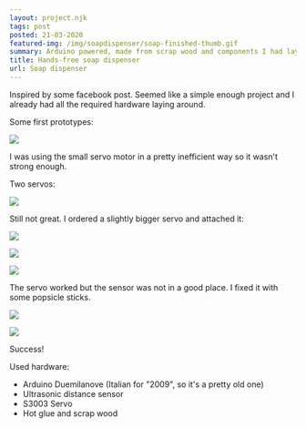 ```yaml
---
layout: project.njk
tags: post
posted: 21-03-2020
featured-img: /img/soapdispenser/soap-finished-thumb.gif
summary: Arduino powered, made from scrap wood and components I had laying around.
title: Hands-free soap dispenser
url: Soap dispenser
---
```


Inspired by some facebook post. Seemed like a simple enough project and I already had all the required hardware laying around. 

Some first prototypes:

![](/img/soapdispenser/soap-wip-1-lq.gif)

I was using the small servo motor in a pretty inefficient way so it wasn't strong enough.

Two servos:

![](/img/soapdispenser/soap-wip-2.gif)

Still not great. I ordered a slightly bigger servo and attached it:

![](/img/soapdispenser/soap-finished-back.jpg)

![](/img/soapdispenser/soap-wip-2-low.jpg)

![](/img/soapdispenser/soap-wip-fail.gif)

The servo worked but the sensor was not in a good place. I fixed it with some popsicle sticks.

![](/img/soapdispenser/soap-finished-low.jpg)

![](/img/soapdispenser/soap-finished.gif)

Success!

Used hardware: 
  - Arduino Duemilanove (Italian for "2009", so it's a pretty old one)
  - Ultrasonic distance sensor
  - S3003 Servo
  - Hot glue and scrap wood


<!-- 
 <video controls="true" allowfullscreen="true" poster="/img/soapdispenser/soap-finished.gif">
    <source src="/img/soapdispenser/soap-finished-fail.mp4" type="video/mp4">
  </video> -->
